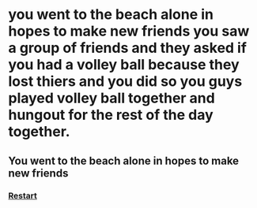 
you went to the beach alone in hopes to make new friends
you saw a group of friends and they asked if you had a volley ball because they lost thiers and you did so you guys played volley ball together and hungout for the rest of the day together.
=======
## You went to the beach alone in hopes to make new friends
### [Restart](../vacation.md) 